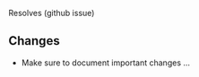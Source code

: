 <!-- Please fill out as much as you can. Feel free to remove all irrelevant bits -->

Resolves (github issue)

## Changes
- Make sure to document important changes ...
